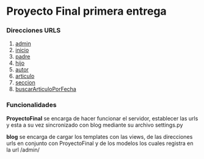 # Proyecto Final primera entrega



### Direcciones URLS

1. [admin](http://localhost:8000/admin/)
2. [inicio](http://localhost:8000/blog/inicio/)
3. [padre](http://localhost:8000/blog/padre/)
4. [hijo](http://localhost:8000/blog/hijo/)
5. [autor](http://localhost:8000/blog/autor/)
6. [articulo](http://localhost:8000/blog/articulo/)
7. [seccion](http://localhost:8000/blog/seccion/)
8. [buscarArticuloPorFecha](http://localhost:8000/blog/search/)


### Funcionalidades

**ProyectoFinal** se encarga de hacer funcionar el servidor, establecer las urls y esta a su vez sincronizado con blog mediante su archivo settings.py

**blog** se encarga de cargar los templates con las views, de las direcciones urls en conjunto con ProyectoFinal y de los modelos los cuales registra en la url /admin/